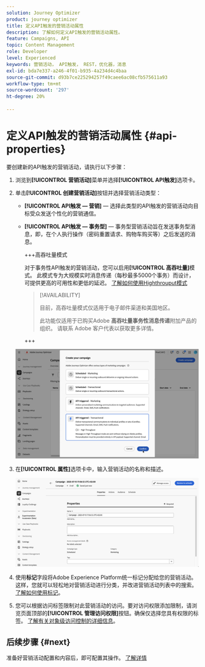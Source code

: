 ```yaml
---
solution: Journey Optimizer
product: journey optimizer
title: 定义API触发的营销活动属性
description: 了解如何定义API触发的营销活动属性。
feature: Campaigns, API
topic: Content Management
role: Developer
level: Experienced
keywords: 营销活动， API触发， REST，优化器，消息
exl-id: bda7e337-a246-4f01-b935-4a234d4c4baa
source-git-commit: d93b7ce225294257f49caee6ac08cfb575611a93
workflow-type: tm+mt
source-wordcount: '297'
ht-degree: 20%

---
```


# 定义API触发的营销活动属性 {#api-properties}

要创建新的API触发的营销活动，请执行以下步骤：

1. 浏览到&#x200B;**[!UICONTROL 营销活动]**&#x200B;菜单并选择&#x200B;**[!UICONTROL API触发]**&#x200B;选项卡。

1. 单击&#x200B;**[!UICONTROL 创建营销活动]**&#x200B;按钮并选择营销活动类型：

   * **[!UICONTROL API触发 — 营销]** — 选择此类型的API触发的营销活动向目标受众发送个性化的营销通信。

   * **[!UICONTROL API触发 — 事务型]** — 事务型营销活动旨在发送事务型消息，即，在个人执行操作（密码重置请求、购物车购买等）之后发送的消息。

     +++高吞吐量模式

     对于事务性API触发的营销活动，您可以启用&#x200B;**[!UICONTROL 高吞吐量]**&#x200B;模式。 此模式专为大规模实时消息传递（每秒最多5000个事务）而设计，可提供更高的可用性和更低的延迟。 [了解如何使用Highthrouput模式](../campaigns/api-triggered-high-throughput.md)

     >[!AVAILABILITY]
     >
     >目前，高吞吐量模式仅适用于电子邮件渠道和美国地区。
     >
     >此功能仅适用于已购买Adobe **高吞吐量事务性消息传递**&#x200B;附加产品的组织。 请联系 Adobe 客户代表以获取更多详情。

     +++

   ![](assets/api-triggered-modal.png)

1. 在&#x200B;**[!UICONTROL 属性]**&#x200B;选项卡中，输入营销活动的名称和描述。

   ![](assets/create-campaign-properties.png)

1. 使用&#x200B;**标记**&#x200B;字段将Adobe Experience Platform统一标记分配给您的营销活动。 这样，您就可以轻松地对营销活动进行分类，并改进营销活动列表中的搜索。[了解如何使用标记](../start/search-filter-categorize.md#tags)。

1. 您可以根据访问标签限制对此营销活动的访问。要对访问权限添加限制，请浏览页面顶部的&#x200B;**[!UICONTROL 管理访问权限]**&#x200B;按钮。确保仅选择您具有权限的标签。 [了解有关对象级访问控制的详细信息](../administration/object-based-access.md)。

## 后续步骤 {#next}

准备好营销活动配置和内容后，即可配置其操作。 [了解详情](api-triggered-campaign-action.md)
